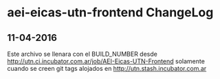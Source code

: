 # aei-eicas-utn-frontend ChangeLog

## 11-04-2016

Este archivo se llenara con el BUILD_NUMBER desde http://utn.ci.incubator.com.ar/job/AEI-Eicas-UTN-Frontend solamente cuando se creen git tags alojados en http://utn.stash.incubator.com.ar

##
